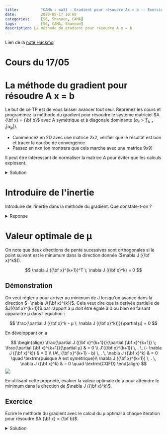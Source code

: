 ```yaml
---
title:          "CAMA : ma33 - Gradient pour résoudre Ax = b -- Exercice"
date:           2020-05-17 10:00
categories:     [S6, Shannon, CAMA]
tags:           [S6, CAMA, Shannon]
description: La méthode du gradient pour résoudre A x = b
---
```

Lien de la [note Hackmd](https://hackmd.io/@lemasymasa/B1XUcypyD)
# Cours du 17/05

# La méthode du gradient pour résoudre A x = b

Le but de ce TP est de vous laisser avancer tout seul. Reprenez les cours et programmez la méthode du gradient
pour résoudre le système matriciel $A {\bf x} = {\bf b}$ avec A symétrique et à diagonale dominante
($a_{ii} > \sum_{k \ne i} |a_{ik}|$).

* Commencez en 2D avec une matrice 2x2, vérifier que le résultat est bon et tracer la courbe de convergence
* Passez en nxn (on montrera que cela marche avec une matrice 9x9)

Il peut être intéressant de normaliser la matrice A pour éviter que les calculs explosent.

<details markdown="1">>
<summary>Solution</summary>

## 2x2
~~~ python
# plein de copier coller du cours

import numpy as np
import scipy.linalg as lin
import matplotlib.pylab as plt
import plotly.offline as py
import plotly.graph_objects as go

%matplotlib inline
%config InlineBackend.figure_format = 'retina'

np.set_printoptions(precision=3, linewidth=150, suppress=True)
plt.style.use(['seaborn-whitegrid','data/cours.mplstyle'])
~~~
~~~ python
N = 2

A = np.random.randint(-10, 10, size=(N,N))
A = A * 1.0                                            # pour passer en reels
A[np.diag_indices(N)] = 0.1 + np.abs(A).sum(axis=0)    # diag dominante
A = A + A.T                                            # symétrique
A = A / np.abs(A).sum(axis=0).mean()
b = np.random.randint(-10,10,size=(N))
print(A, "\n\n", b)
~~~
~~~
[[1.037 0.184]
 [0.184 0.596]] 

 [7 2]
~~~
~~~ python
def grad_J(x):
    return A@x - b
~~~
~~~ python
def minimum_J(start_value, µ=0.1, e = 0.001):
    x = [np.array(start_value)]
    while True:
        x.append(x[-1] - µ * grad_J(x[-1]))
        if np.square(x[-1] - x[-2]).sum() < e**2:
            break
        # la suite n'est que des tests pour se protéger
        if np.square(x[-1] - x[-2]).sum() > 1E9:  # au cas où on diverge
            print("DIVERGE")
            break
        if len(x) > 1000:  # c'est trop long, je crains la boucle infinie
            print('Trop long, boucle infinie ?')
            break
    return np.array(x)

x = minimum_J(np.zeros(N))
~~~
~~~ python
x[-1] - lin.solve(A, b)
~~~
~~~
array([-0.007,  0.016])
~~~
~~~ python
plt.plot(x[:,0], x[:,1], 'x:')
~~~
![](https://i.imgur.com/S5fK3Je.png)

## nxn
~~~ python
np.abs(A)
~~~
~~~
array([[1.037, 0.184],
       [0.184, 0.596]])
~~~
~~~ python
N = 9

A = np.random.randint(-10, 10, size=(N,N))
A = A * 1.0                                            # pour passer en reels
A[np.diag_indices(N)] = 0.1 + np.abs(A).sum(axis=0)    # diag dominante
A = A + A.T                                            # symétrique
A = A / np.abs(A).sum(axis=0).mean()
b = np.random.randint(-10,10,size=(N))
~~~
~~~ python
x = minimum_J(np.zeros(N))
~~~
~~~ python
x[-1] - lin.solve(A, b)
~~~
~~~
array([ 0.   , -0.006,  0.001,  0.006,  0.017,  0.008, -0.   ,  0.014,  0.004])
~~~
~~~ python
print("Converge en %d itérations" % len(x))
x
~~~
~~~
Converge en 178 itérations
~~~
~~~
array([[  0.   ,   0.   ,   0.   , ...,   0.   ,   0.   ,   0.   ],
       [  0.3  ,  -0.2  ,   0.   , ...,   0.8  ,  -0.6  ,  -0.4  ],
       [  0.576,  -0.396,  -0.001, ...,   1.548,  -1.176,  -0.783],
       ...,
       [  3.088,  -4.714,   0.223, ...,  13.007, -14.827,  -9.853],
       [  3.088,  -4.714,   0.223, ...,  13.007, -14.827,  -9.853],
       [  3.088,  -4.714,   0.223, ...,  13.007, -14.828,  -9.854]])
~~~
</details>

# Introduire de l'inertie

Introduire de l'inertie dans la méthode du gradient. Que constate-t-on ?

<details markdown="1">>
<summary>Reponse</summary>

Ajouter de l'inertie dans une méthode itérative veut dire qu'on avance moins vite vers le point suivant : 
~~~ python
x_next = ...
x = w * x_next + (1 - w) * x
~~~
avec `w` qui représente la force d'avancée (ou l'inverse du poids de l'inertie).
Dans le cas de la méthode du gradient cela donne : 
~~~ python
x_next = x - |µ| grad_J(x)
x = w * x_next + (1 - w) * x
~~~
ce qui se développe ainsi : 
~~~ python
x = w * (x - |µ| grad_J(x)) + (1 - w) x
~~~
ou
~~~ python
x = x - w * |µ| grad_J(x)
~~~
On voit donc qu'ajouter de l'inertie ne fait que modifier le paramètre µ qui justement sert à avancer plus ou moins vite. µ est déjà une sorte d'inertie.

Donc cela ne change pas la méthode et cela n'amméliore pas l'algorithme.
</details>

# Valeur optimale de µ

On note que deux directions de pente sucessives sont orthogonales si le point suivant est le minumum dans
la direction donnée ($\nabla J ({\bf x}^k$)).

$$
\nabla J ({\bf x}^{k+1})^T \; \nabla J ({\bf x}^k) = 0
$$

## Démonstration 
On veut régler µ pour arriver au minimum de J lorsqu'on avance dans la direction $- \nabla J({\bf x}^{k})$.
Cela veut dire que la dérivée partielle de $J({\bf x}^{k+1})$ par rapport à µ doit être
égale à 0 ou bien en faisant apparaitre µ dans l'équation :

$$
\frac{\partial J ({\bf x}^k - µ \; \nabla J ({\bf x}^k))}{\partial µ} = 0
$$

En développant on a

$$
\begin{align}
\frac{\partial J ({\bf x}^{k+1})}{\partial {\bf x}^{k+1}} \; 
\frac{\partial {\bf x}^{k+1}}{\partial µ} & = 0   \\
J'({\bf x}^{k+1}) \, . \, (- \nabla J ({\bf x}^k)) & = 0 \\
(A\, {\bf x}^{k+1}  - b) \, . \, \nabla J ({\bf x}^k) & = 0 \quad \textrm{puisque A est symétrique}\\
\nabla J ({\bf x}^{k+1})  \, . \, \nabla J ({\bf x}^k) & = 0 \quad \textrm{CQFD}
\end{align}
$$
![](https://i.imgur.com/yxvHNX9.png)

En utilisant cette propriété, évaluer la valeur optimale de µ pour atteindre le minimum dans la direction de
$\nabla J ({\bf x}^k)$.

## Exercice
Écrire le méthode du gradient avec le calcul du µ optimal à chaque itération pour résoudre $A {\bf x} = {\bf b}$.

<details markdown="1">>
<summary>Solution</summary>
On reprend l'avant-dernière ligne de la démonstration et on remplace $\bf x^{k+1}$ par $\bf x^{k} -\mu\nabla J(\bf x^k)$:

$$
\begin{aligned}
(A(\bf x^k - \mu\nabla J(\bf x^k)) -b)\cdot\nabla J(\bf x^k) &= 0\\
(A\bf x^k -b - \mu A\nabla J(\bf x^k))\cdot\nabla J(\bf x^k) &= 0\\
(A\bf x^k -b)\cdot\nabla J(\bf x^k) - \mu A\nabla J(\bf x^k)) -b\cdot\nabla J(\bf x^k) &= 0\\
\mu &= \frac{\nabla J(\bf x^k)\cdot\nabla J(\bf x^k)}{A\nabla J(\bf x^k)\cdot\nabla J(\bf x^k)}
\end{aligned}
$$

~~~ python
def minimum_J(start_value, e = 0.001):
    x = [np.array(start_value)]
    while True:
        gradJ = grad_J(x[-1])
        µ = np.dot(gradJ, gradJ) / np.dot(A @ gradJ, gradJ)
        x.append(x[-1] - µ * grad_J(x[-1]))
        if np.square(x[-1] - x[-2]).sum() < e**2:
            break
        # la suite n'est que des tests pour se protéger
        if np.square(x[-1] - x[-2]).sum() > 1E9:  # au cas où on diverge
            print("DIVERGE")
            break
        if len(x) > 1000:  # c'est trop long, je crains la boucle infinie
            print('Trop long, boucle infinie ?')
            break
    return np.array(x)
~~~
~~~ python
x = minimum_J(np.zeros(N))
x[-1] - lin.solve(A, b)
~~~
~~~
array([-0., -0.,  0., -0.,  0.,  0.,  0.,  0., -0.])
~~~
~~~ python
print("Converge en %d itérations" % len(x))
x
~~~
~~~
Converge en 14 itérations
~~~
~~~
array([[  0.   ,   0.   ,   0.   ,   0.   ,   0.   ,   0.   ,   0.   ,   0.   ,   0.   ],
       [  5.295,  -3.53 ,   0.   , -15.884,  -8.824,  -1.765,  14.119, -10.589,  -7.06 ],
       [  3.488,  -5.355,  -0.197, -12.432, -13.603,  -3.608,  12.295, -13.31 ,  -8.402],
       [  3.085,  -4.72 ,   0.257, -14.479, -14.586,  -3.802,  12.956, -14.127,  -9.531],
       [  3.128,  -4.877,   0.194, -13.924, -15.279,  -4.164,  12.973, -14.572,  -9.669],
       [  3.076,  -4.743,   0.232, -14.255, -15.457,  -4.161,  13.   , -14.712,  -9.837],
       [  3.091,  -4.75 ,   0.226, -14.166, -15.569,  -4.242,  13.013, -14.786,  -9.842],
       [  3.083,  -4.72 ,   0.226, -14.224, -15.6  ,  -4.239,  13.009, -14.815,  -9.863],
       [  3.087,  -4.718,   0.225, -14.208, -15.618,  -4.257,  13.011, -14.829,  -9.859],
       [  3.086,  -4.711,   0.224, -14.22 , -15.623,  -4.256,  13.008, -14.836,  -9.861],
       [  3.087,  -4.71 ,   0.223, -14.217, -15.627,  -4.26 ,  13.009, -14.839,  -9.859],
       [  3.087,  -4.708,   0.223, -14.219, -15.627,  -4.26 ,  13.008, -14.84 ,  -9.859],
       [  3.087,  -4.708,   0.222, -14.219, -15.628,  -4.261,  13.008, -14.841,  -9.858],
       [  3.087,  -4.708,   0.222, -14.219, -15.628,  -4.261,  13.007, -14.841,  -9.858]])
~~~
</details>